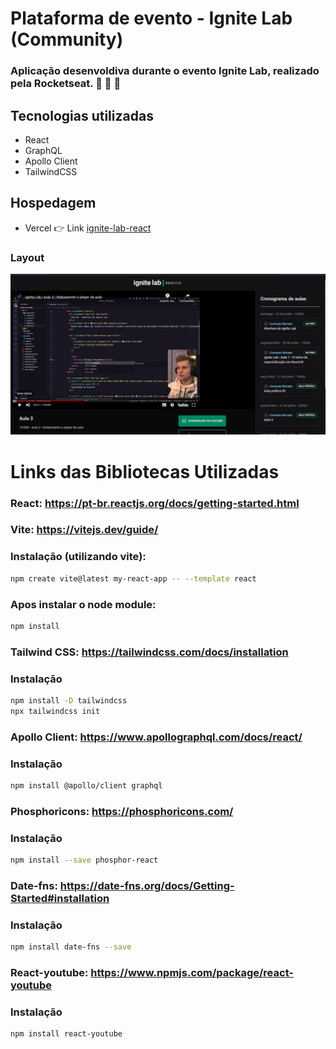 # Plataforma de evento - Ignite Lab (Community)

### Aplicação desenvoldiva durante o evento Ignite Lab, realizado pela Rocketseat. 🚀 🚀 🚀

## Tecnologias utilizadas

- React
- GraphQL
- Apollo Client
- TailwindCSS

## Hospedagem

- Vercel 👉 Link [ignite-lab-react](https://vercel.com/edineiandrade/ignite-lab-react)

### Layout

<img src="./src/img/layout.png" />

# Links das Bibliotecas Utilizadas

### React: https://pt-br.reactjs.org/docs/getting-started.html

### Vite: https://vitejs.dev/guide/

### Instalação (utilizando vite):

```bash
npm create vite@latest my-react-app -- --template react
```

### Apos instalar o node module:

```js
npm install
```

### Tailwind CSS: https://tailwindcss.com/docs/installation

### Instalação

```bash
npm install -D tailwindcss
npx tailwindcss init
```

### Apollo Client: https://www.apollographql.com/docs/react/

### Instalação

```bash
npm install @apollo/client graphql
```

### Phosphoricons: https://phosphoricons.com/

### Instalação

```bash
npm install --save phosphor-react
```

### Date-fns: https://date-fns.org/docs/Getting-Started#installation

### Instalação

```bash
npm install date-fns --save
```

### React-youtube: https://www.npmjs.com/package/react-youtube

### Instalação

```bash
npm install react-youtube
```
